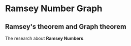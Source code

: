 # Ramsey Number Graph

## Ramsey's theorem and Graph theorem

The research about **Ramsey Numbers**.
